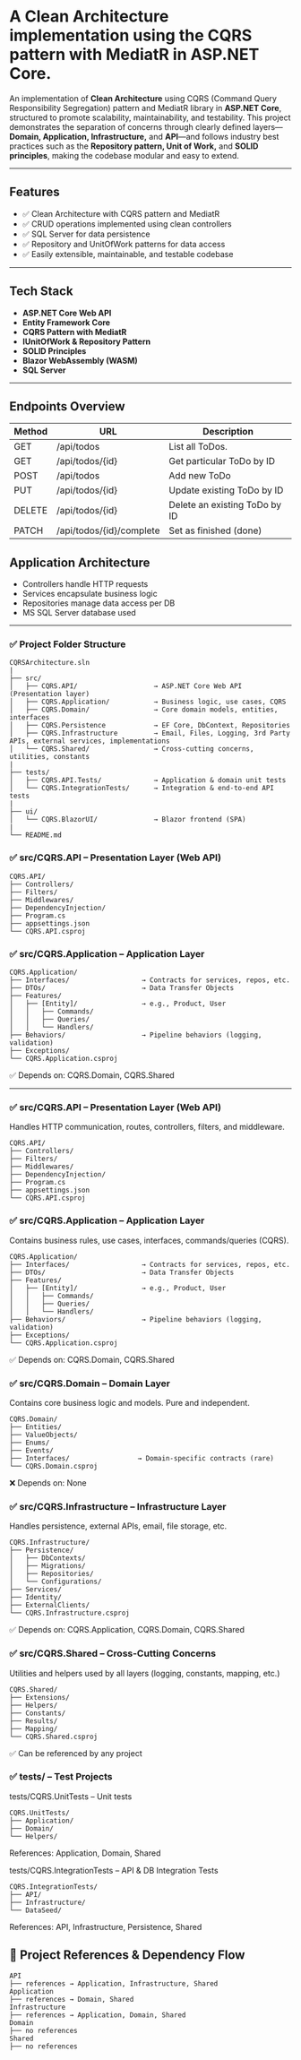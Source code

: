 
# A Clean Architecture implementation using the CQRS pattern with MediatR in ASP.NET Core.

An implementation of **Clean Architecture** using CQRS (Command Query Responsibility Segregation) pattern and MediatR library in **ASP.NET Core**, structured to promote scalability, maintainability, and testability. This project demonstrates the separation of concerns through clearly defined layers—**Domain, Application, Infrastructure,** and **API**—and follows industry best practices such as the **Repository pattern, Unit of Work,** and **SOLID principles**, making the codebase modular and easy to extend.

---

## Features

- ✅ Clean Architecture with CQRS pattern and MediatR
- ✅ CRUD operations implemented using clean controllers
- ✅ SQL Server for data persistence
- ✅ Repository and UnitOfWork patterns for data access
- ✅ Easily extensible, maintainable, and testable codebase

---

## Tech Stack

- **ASP.NET Core Web API**
- **Entity Framework Core**
- **CQRS Pattern with MediatR**
- **IUnitOfWork & Repository Pattern**
- **SOLID Principles**
- **Blazor WebAssembly (WASM)**
- **SQL Server**

---

## Endpoints Overview

| Method | URL                         | Description                     |
|--------|-----------------------------|---------------------------------|
| GET    | /api/todos                  | List all ToDos.                 |
| GET    | /api/todos/{id}             | Get particular ToDo by ID       |
| POST   | /api/todos                  | Add new ToDo                    |
| PUT    | /api/todos/{id}             | Update existing ToDo by ID      |
| DELETE | /api/todos/{id}             | Delete an existing ToDo by ID   |
| PATCH  | /api/todos/{id}/complete    | Set as finished (done)          |

## Application Architecture

- Controllers handle HTTP requests
- Services encapsulate business logic
- Repositories manage data access per DB
- MS SQL Server database used

---

### ✅ Project Folder Structure
```
CQRSArchitecture.sln
|
├── src/
│   ├── CQRS.API/                   → ASP.NET Core Web API (Presentation layer)
│   ├── CQRS.Application/           → Business logic, use cases, CQRS
│   ├── CQRS.Domain/                → Core domain models, entities, interfaces
│   ├── CQRS.Persistence            → EF Core, DbContext, Repositories
│   ├── CQRS.Infrastructure         → Email, Files, Logging, 3rd Party APIs, external services, implementations
│   └── CQRS.Shared/                → Cross-cutting concerns, utilities, constants
|
├── tests/
│   ├── CQRS.API.Tests/             → Application & domain unit tests
│   └── CQRS.IntegrationTests/      → Integration & end-to-end API tests
|
├── ui/
│   └── CQRS.BlazorUI/              → Blazor frontend (SPA)
|
└── README.md
```

### ✅ src/CQRS.API – Presentation Layer (Web API)
```
CQRS.API/
├── Controllers/
├── Filters/
├── Middlewares/
├── DependencyInjection/
├── Program.cs
├── appsettings.json
└── CQRS.API.csproj
```

### ✅ src/CQRS.Application – Application Layer
```
CQRS.Application/
├── Interfaces/                  → Contracts for services, repos, etc.
├── DTOs/                        → Data Transfer Objects
├── Features/
│   ├── [Entity]/                → e.g., Product, User
│   │   ├── Commands/
│   │   ├── Queries/
│   │   └── Handlers/
├── Behaviors/                   → Pipeline behaviors (logging, validation)
├── Exceptions/
└── CQRS.Application.csproj
```
✅ Depends on: CQRS.Domain, CQRS.Shared


---

### ✅ src/CQRS.API – Presentation Layer (Web API)
Handles HTTP communication, routes, controllers, filters, and middleware.
```
CQRS.API/
├── Controllers/
├── Filters/
├── Middlewares/
├── DependencyInjection/
├── Program.cs
├── appsettings.json
└── CQRS.API.csproj
```

### ✅ src/CQRS.Application – Application Layer
Contains business rules, use cases, interfaces, commands/queries (CQRS).
```
CQRS.Application/
├── Interfaces/                  → Contracts for services, repos, etc.
├── DTOs/                        → Data Transfer Objects
├── Features/
│   ├── [Entity]/                → e.g., Product, User
│   │   ├── Commands/
│   │   ├── Queries/
│   │   └── Handlers/
├── Behaviors/                   → Pipeline behaviors (logging, validation)
├── Exceptions/
└── CQRS.Application.csproj
```
✅ Depends on: CQRS.Domain, CQRS.Shared

### ✅ src/CQRS.Domain – Domain Layer
Contains core business logic and models. Pure and independent.
```
CQRS.Domain/
├── Entities/
├── ValueObjects/
├── Enums/
├── Events/
├── Interfaces/                 → Domain-specific contracts (rare)
└── CQRS.Domain.csproj
```
❌ Depends on: None

### ✅ src/CQRS.Infrastructure – Infrastructure Layer
Handles persistence, external APIs, email, file storage, etc.
```
CQRS.Infrastructure/
├── Persistence/
│   ├── DbContexts/
│   ├── Migrations/
│   ├── Repositories/
│   └── Configurations/
├── Services/
├── Identity/
├── ExternalClients/
└── CQRS.Infrastructure.csproj
```
✅ Depends on: CQRS.Application, CQRS.Domain, CQRS.Shared

### ✅ src/CQRS.Shared – Cross-Cutting Concerns
Utilities and helpers used by all layers (logging, constants, mapping, etc.)
```
CQRS.Shared/
├── Extensions/
├── Helpers/
├── Constants/
├── Results/
├── Mapping/
└── CQRS.Shared.csproj
```
✅ Can be referenced by any project

### ✅ tests/ – Test Projects
tests/CQRS.UnitTests – Unit tests
```
CQRS.UnitTests/
├── Application/
├── Domain/
└── Helpers/
```
References: Application, Domain, Shared

tests/CQRS.IntegrationTests – API & DB Integration Tests
```
CQRS.IntegrationTests/
├── API/
├── Infrastructure/
└── DataSeed/
```
References: API, Infrastructure, Persistence, Shared


## 🔄 Project References & Dependency Flow
```
API
├── references → Application, Infrastructure, Shared
Application
├── references → Domain, Shared
Infrastructure
├── references → Application, Domain, Shared
Domain
├── no references
Shared
├── no references
```
